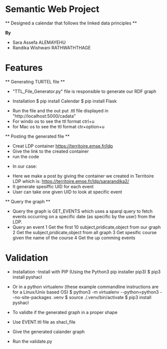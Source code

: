 # Semantic Web Project

** Designed a calendar that follows the linked data principles **

**By**
- Sara Assefa ALEMAYEHU
- Randika Wishwani RATHWATHTHAGE

# Features

** Generating TURTEL file **
- "TTL_File_Generator.py" file is responsible to generate our RDF graph
* Installation 
  $ pip install Calendar
  $ pip install Flask
- Run the file and the out put .ttl file displayed in "http://localhost:5000/cadata"
- For windo os to see the ttl format ctrl+u
- for Mac os to see the ttl format ctr+option+u

** Posting the generated file **

- Creat LDP container https://territoire.emse.fr/ldp
- Give the link to the created container 
- run the code 
* In our case:
- Here we make a post by giving the container we created in Territoire LDP which is: https://territoire.emse.fr/ldp/sararandika2/ 
- It generate spesiffic UID for each event 
- User can take one given UID to look at specific event

** Query the graph **

- Query the graph is GET_EVENTS which uses a sparql query to fetch events occurring on a specific date (as specific by the user) from the LDP.
- Query an event 
  1 Get the first 10 subject,pridicate,object from our graph 
  2 Get the subject,pridicate,object from all graph 
  3 Get spesific course given the name of the course
  4 Get the up comming events


# Validation
* Installation
  -Install with PIP (Using the Python3 pip installer pip3)
   $ pip3 install pyshacl
- Or in a python virtualenv (these example commandline instructions are for a Linux/Unix based OS)
  $ python3 -m virtualenv --python=python3 --no-site-packages .venv
  $ source ./.venv/bin/activate
  $ pip3 install pyshacl 
  
- To validte if the generated graph in a proper shape
- Use EVENT.ttl file as shacl_file 
- Give the generated calander graph
- Run the validate.py
